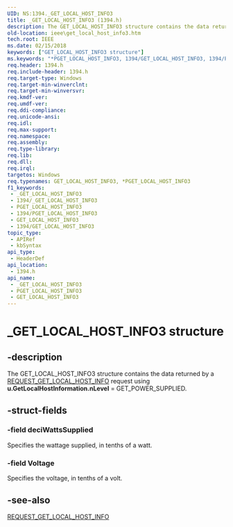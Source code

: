```yaml
---
UID: NS:1394._GET_LOCAL_HOST_INFO3
title: _GET_LOCAL_HOST_INFO3 (1394.h)
description: The GET_LOCAL_HOST_INFO3 structure contains the data returned by a REQUEST_GET_LOCAL_HOST_INFO request using u.GetLocalHostInformation.nLevel = GET_POWER_SUPPLIED.
old-location: ieee\get_local_host_info3.htm
tech.root: IEEE
ms.date: 02/15/2018
keywords: ["GET_LOCAL_HOST_INFO3 structure"]
ms.keywords: "*PGET_LOCAL_HOST_INFO3, 1394/GET_LOCAL_HOST_INFO3, 1394/PGET_LOCAL_HOST_INFO3, 1394stct_327b0f83-9367-41ef-8b04-a07338f8725b.xml, GET_LOCAL_HOST_INFO3, GET_LOCAL_HOST_INFO3 structure [Buses], IEEE.get_local_host_info3, PGET_LOCAL_HOST_INFO3, PGET_LOCAL_HOST_INFO3 structure pointer [Buses], _GET_LOCAL_HOST_INFO3"
req.header: 1394.h
req.include-header: 1394.h
req.target-type: Windows
req.target-min-winverclnt: 
req.target-min-winversvr: 
req.kmdf-ver: 
req.umdf-ver: 
req.ddi-compliance: 
req.unicode-ansi: 
req.idl: 
req.max-support: 
req.namespace: 
req.assembly: 
req.type-library: 
req.lib: 
req.dll: 
req.irql: 
targetos: Windows
req.typenames: GET_LOCAL_HOST_INFO3, *PGET_LOCAL_HOST_INFO3
f1_keywords:
 - _GET_LOCAL_HOST_INFO3
 - 1394/_GET_LOCAL_HOST_INFO3
 - PGET_LOCAL_HOST_INFO3
 - 1394/PGET_LOCAL_HOST_INFO3
 - GET_LOCAL_HOST_INFO3
 - 1394/GET_LOCAL_HOST_INFO3
topic_type:
 - APIRef
 - kbSyntax
api_type:
 - HeaderDef
api_location:
 - 1394.h
api_name:
 - _GET_LOCAL_HOST_INFO3
 - PGET_LOCAL_HOST_INFO3
 - GET_LOCAL_HOST_INFO3
---
```


# _GET_LOCAL_HOST_INFO3 structure


## -description

The GET_LOCAL_HOST_INFO3 structure contains the data returned by a <a href="https://msdn.microsoft.com/library/windows/hardware/ff537644">REQUEST_GET_LOCAL_HOST_INFO</a> request using <b>u.GetLocalHostInformation.nLevel</b> = GET_POWER_SUPPLIED.

## -struct-fields

### -field deciWattsSupplied

Specifies the wattage supplied, in tenths of a watt.

### -field Voltage

Specifies the voltage, in tenths of a volt.

## -see-also

<a href="https://msdn.microsoft.com/library/windows/hardware/ff537644">REQUEST_GET_LOCAL_HOST_INFO</a>

